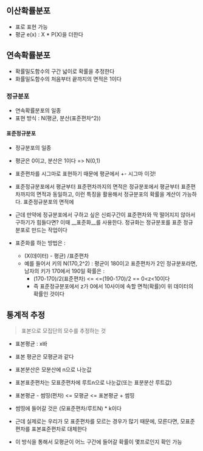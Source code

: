 ## 이산확률분포

- 표로 표현 가능
- 평균 e(x) : X * P(X)을 더한다



## 연속확률분포

- 확률밀도함수의 구간 넓이로 확률을 추정한다
- 화률밀도함수의 처음부터 끝까지의 면적은 1이다



### 정규분포

- 연속확률분포의 일종
- 표현 방식 : N(평균, 분산(표준편차^2))



#### 표준정규분포

- 정규분포의 일종
- 평균은 0이고, 분산은 1이다 => N(0,1)
- 표준편차를 시그마로 표현하기 때문에 평균에서 +- 시그마 이것!
- 표준정규분포에서 평균부터 표준편차까지의 면적은 정규분포에서 평균부터 표준편차까지의 면적과 동일하고, 이런 특징을 활용해서 정규분포의 확률을 계산이 가능하다. 표준정규분포의 면적에 

- 근데 만약에 정규분포에서 구하고 싶은 신뢰구간이 표준편차와 딱 떨어지지 않아서 구하기가 힘들다면? 이때 __표준화__를 사용한다. 정규화는 정규분포를 표준 정규분포로 만드는 작업이다
- 표준화를 하는 방법은 :
  - (X(데이터) - 평균) /표준편차
  - 예를 들어서 키의 N(170,2^2) : 평균이 180이고 표준편차가 2인 정규분포라면,  남자의 키가 170에서 190일 확률은 :
    - (170-170)/2(표준편차) <= <=(190-170)/2 == 0<z<10이다
    - 즉 표준정규분포에서 z가 0에서 10사이에 속할 면적(확률)이 위 데이터의 확률인 것이다



## 통계적 추정

>  표본으로 모집단의 모수를 추정하는 것
>
- 표본평균 : x바
- 표본 평균은 모평균과 같다
- 표본분산은 모분산에 n으로 나눈값
- 표본표준편차는 모표준편차에 루트n으로 나눈값(또는 표분분산 루트값)



- 표본평균 - 썸띵(편차) <= 모평균 <= 표본평균 + 썸띵

- 썸띵에 들어갈 것은 (모표준편차/루트N) * k이다
- 근데 실제로는 우리가 모 표준편차를 모르는 경우가 많기 때문에, 모른다면, 모표준편차를 표본표준편차로 대체한다

- 이 방식을 통해서 모평균이 어느 구간에 들어갈 확률이 몇프로인지 확인 가능



